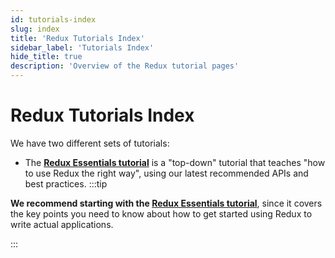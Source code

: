 ```yaml
---
id: tutorials-index
slug: index
title: 'Redux Tutorials Index'
sidebar_label: 'Tutorials Index'
hide_title: true
description: 'Overview of the Redux tutorial pages'
---
```


# Redux Tutorials Index

We have two different sets of tutorials:

- The [**Redux Essentials tutorial**](flutter/essentials/part-1-overview-concepts) is a "top-down" tutorial that teaches "how to use Redux the right way", using our latest recommended APIs and best practices.
:::tip

**We recommend starting with the [Redux Essentials tutorial](flutter/essentials/part-1-overview-concepts)**, since it covers the key points you need to know about how to get started using Redux to write actual applications.

:::
